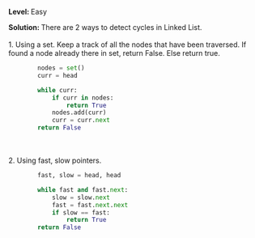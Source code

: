<b>Level: </b>Easy

<b>Solution: </b>There are 2 ways to detect cycles in Linked List. 
<br/><br/>1. Using a set. Keep a track of all the nodes that have been traversed. If found a node already there in set, return False. Else return true. 

```python
        nodes = set()
        curr = head

        while curr:
            if curr in nodes:
                return True
            nodes.add(curr)
            curr = curr.next
        return False 
```


<br/><br/>2. Using fast, slow pointers. 

```python
        fast, slow = head, head

        while fast and fast.next:
            slow = slow.next
            fast = fast.next.next
            if slow == fast:
                return True
        return False
```
